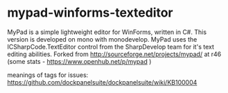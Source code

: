 mypad-winforms-texteditor
=========================

MyPad is a simple lightweight editor for WinForms, written in C#. This version is developed on mono with monodevelop.
MyPad uses the ICSharpCode.TextEditor control from the SharpDevelop team for it's text editing abilities.
Forked from http://sourceforge.net/projects/mypad/ at r46 (some stats - https://www.openhub.net/p/mypad )

meanings of tags for issues:
https://github.com/dockpanelsuite/dockpanelsuite/wiki/KB100004
